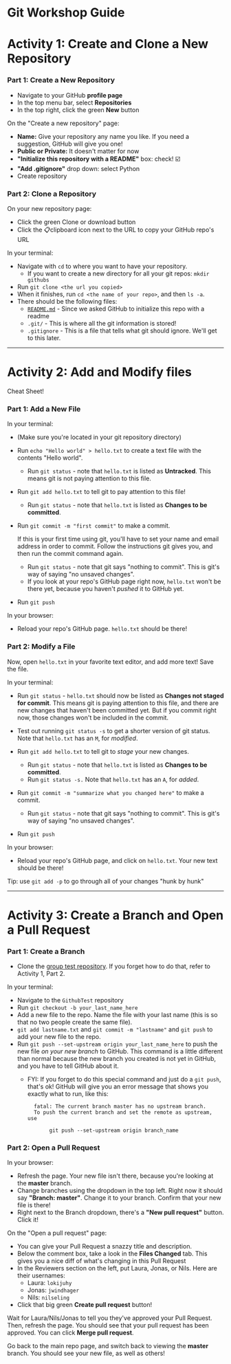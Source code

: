 # Git Workshop Guide

# Activity 1: Create and Clone a New Repository

### Part 1: Create a New Repository

- Navigate to your GitHub **profile page**
- In the top menu bar, select **Repositories**
- In the top right, click the green **New** button

On the "Create a new repository" page:

- **Name:** Give your repository any name you like. If you need a suggestion, GitHub will give you one!
- **Public or Private:** It doesn't matter for now
- **"Initialize this repository with a README"** box: check! ☑️
- **"Add .gitignore"** drop down: select Python
- Create repository

### Part 2: Clone a Repository

On your new repository page:

- Click the green Clone or download button
- Click the 📋clipboard icon next to the URL to copy your GitHub repo's URL

In your terminal:

- Navigate with `cd` to where you want to have your repository.
    - If you want to create a new directory for all your git repos:  `mkdir githubs`
- Run `git clone <the url you copied>`
- When it finishes, run `cd <the name of your repo>`, and then `ls -a`.
- There should be the following files:
    - [`README.md`](http://readme.md)  - Since we asked GitHub to initialize this repo with a readme
    - `.git/` - This is where all the git information is stored!
    - `.gitignore` - This is a file that tells what git should ignore. We'll get to this later.

---

# Activity 2: Add and Modify files


Cheat Sheet!

### Part 1: Add a New File

In your terminal:

- (Make sure you're located in your git repository directory)
- Run `echo "Hello world" > hello.txt` to create a text file with the contents "Hello world".
    - Run `git status` - note that `hello.txt` is listed as **Untracked**. This means git is not paying attention to this file.

- Run `git add hello.txt` to tell git to pay attention to this file!
    - Run `git status` - note that `hello.txt` is listed as **Changes to be committed**.

- Run `git commit -m "first commit"` to make a commit.

    If this is your first time using git, you'll have to set your name and email address in order to commit. Follow the instructions git gives you, and then run the commit command again. 

    - Run `git status` - note that git says "nothing to commit". This is git's way of saying "no unsaved changes".
    - If you look at your repo's GitHub page right now, `hello.txt` won't be there yet, because you haven't *pushed* it to GitHub yet.

- Run `git push`

In your browser:

- Reload your repo's GitHub page. `hello.txt` should be there!

### Part 2: Modify a File

Now, open `hello.txt` in your favorite text editor, and add more text! Save the file. 

In your terminal:

- Run `git status` - `hello.txt` should now be listed as **Changes not staged for commit**. This means git is paying attention to this file, and there are new changes that haven't been committed yet. But if you commit right now, those changes won't be included in the commit.
- Test out running `git status -s` to get a shorter version of git status. Note that `hello.txt` has an `M`, for *modified*.

- Run `git add hello.txt` to tell git to *stage* your new changes.
    - Run `git status` - note that `hello.txt` is listed as **Changes to be committed**.
    - Run `git status -s.` Note that `hello.txt` has an `A`, for *added*.

- Run `git commit -m "summarize what you changed here"` to make a commit.
    - Run `git status` - note that git says "nothing to commit". This is git's way of saying "no unsaved changes".

- Run `git push`

In your browser:

- Reload your repo's GitHub page, and click on `hello.txt`. Your new text should be there!

Tip: use `git add -p` to go through all of your changes "hunk by hunk"

---

# Activity 3: Create a Branch and Open a Pull Request

### Part 1: Create a Branch

- Clone the [group test repository](https://github.com/nilseling/GithubTest). If you forget how to do that, refer to Activity 1, Part 2.

In your terminal:

- Navigate to the `GithubTest` repository
- Run `git checkout -b your_last_name_here`
- Add a new file to the repo. Name the file with your last name (this is so that no two people create the same file).
- `git add lastname.txt` and `git commit -m "lastname"` and `git push` to add your new file to the repo.
- Run `git push --set-upstream origin your_last_name_here` to push the new file *on your new branch* to GitHub. This command is a little different than normal because the new branch you created is not yet in GitHub, and you have to tell GitHub about it.
    - FYI: If you forget to do this special command and just do a `git push`, that's ok! GitHub will give you an error message that shows you exactly what to run, like this:

            fatal: The current branch master has no upstream branch.
            To push the current branch and set the remote as upstream, use
            
                 git push --set-upstream origin branch_name

### Part 2: Open a Pull Request

In your browser:

- Refresh the page. Your new file isn't there, because you're looking at the **master** branch.
- Change branches using the dropdown in the top left. Right now it should say **"Branch: master"**. Change it to your branch. Confirm that your new file is there!
- Right next to the Branch dropdown, there's a **"New pull request"** button. Click it!

On the "Open a pull request" page:

- You can give your Pull Request a snazzy title and description.
- Below the comment box, take a look in the **Files Changed** tab. This gives you a nice diff of what's changing in this Pull Request
- In the Reviewers section on the left, put Laura, Jonas, or Nils. Here are their usernames:
    - Laura: `lokijuhy`
    - Jonas: `jwindhager`
    - Nils: `nilseling`
- Click that big green **Create pull request** button!

Wait for Laura/Nils/Jonas to tell you they've approved your Pull Request. Then, refresh the page. You should see that your pull request has been approved. You can click **Merge pull request**. 

Go back to the main repo page, and switch back to viewing the **master** branch. You should see your new file, as well as others!
